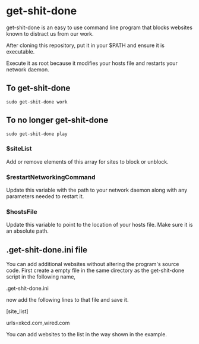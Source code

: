# get-shit-done
get-shit-done is an easy to use command line program that blocks websites known to distract us from our work.

After cloning this repository, put it in your $PATH and ensure it is executable.

Execute it as root because it modifies your hosts file and restarts your network daemon.

## To get-shit-done
`sudo get-shit-done work`

## To no longer get-shit-done
`sudo get-shit-done play`

### $siteList
Add or remove elements of this array for sites to block or unblock.

### $restartNetworkingCommand
Update this variable with the path to your network daemon along with any parameters needed to restart it.

### $hostsFile
Update this variable to point to the location of your hosts file. Make sure it is an absolute path.

## .get-shit-done.ini file
You can add additional websites without altering the program's source code. First create a empty file in the same directory as the get-shit-done script in the following name,

.get-shit-done.ini 

now add the following lines to that file and save it.

[site_list]

urls=xkcd.com,wired.com

You can add websites to the list in the way shown in the example.